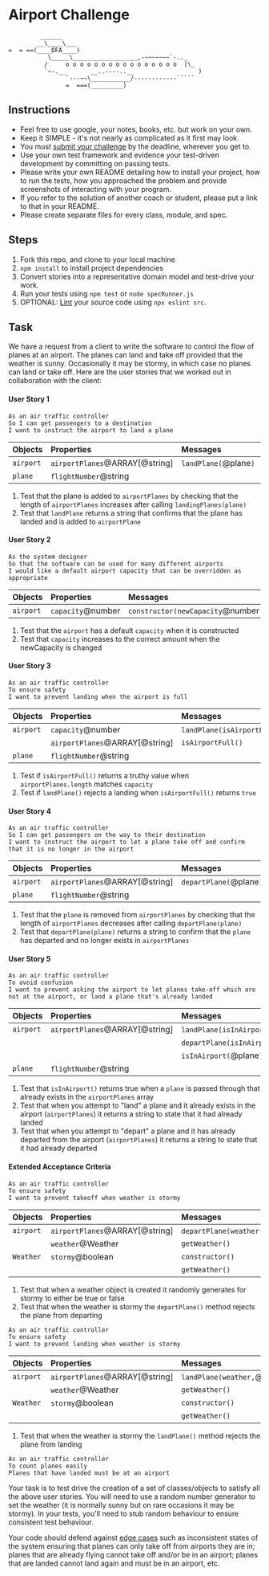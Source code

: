 Airport Challenge
=================

```
         ______
        __\____\___
=  = ==(____DFA____)
           \_____\__________________,-~~~~~~~`-.._
          /     o o o o o o o o o o o o o o o o  |\_
          `~-.__       __..----..__                  )
                `---~~\___________/------------`````
                =  ===(_________)

```

Instructions
---------

* Feel free to use google, your notes, books, etc. but work on your own.
* Keep it SIMPLE - it's not nearly as complicated as it first may look.
* You must [submit your challenge](https://airtable.com/shrUGm2T8TYCFAmjN) by the deadline, wherever you get to.
* Use your own test framework and evidence your test-driven development by committing on passing tests.
* Please write your own README detailing how to install your project, how to run the tests, how you approached the problem and provide screenshots of interacting with your program.
* If you refer to the solution of another coach or student, please put a link to that in your README.
* Please create separate files for every class, module, and spec.

Steps
-------

1. Fork this repo, and clone to your local machine
2. `npm install` to install project dependencies
3. Convert stories into a representative domain model and test-drive your work.
4. Run your tests using `npm test` or `node specRunner.js`
5. OPTIONAL: [Lint](https://eslint.org/docs/user-guide/getting-started) your source code using `npx eslint src`.

Task
-----

We have a request from a client to write the software to control the flow of planes at an airport. The planes can land and take off provided that the weather is sunny. Occasionally it may be stormy, in which case no planes can land or take off.  Here are the user stories that we worked out in collaboration with the client:

#### User Story 1
```
As an air traffic controller
So I can get passengers to a destination
I want to instruct the airport to land a plane
```
| Objects   | Properties                     | Messages              | Output  |
| :-------- | :----------------------------- | :-------------------- | :------ |
| `airport` | `airportPlanes`@ARRAY[@string] | `landPlane(`@plane`)` | @string |
| `plane`   | `flightNumber`@string          |                       |         |

1. Test that the plane is added  to `airportPlanes` by checking that the length of `airportPlanes` increases after calling `landingPlanes(plane)`
2. Test that `landPlane` returns a string that confirms that the plane has landed and is added to `airportPlane`
#### User Story 2
```
As the system designer
So that the software can be used for many different airports
I would like a default airport capacity that can be overridden as appropriate
```
| Objects   | Properties        | Messages                            | Output |
| :-------- | :---------------- | :---------------------------------- | :----- |
| `airport` | `capacity`@number | `constructor(newCapacity`@number`)` | @void  |

1. Test that the `airport` has a default `capacity` when it is constructed
2. Test that `capacity` increases to the correct amount when the newCapacity is changed

#### User Story 3
```
As an air traffic controller
To ensure safety
I want to prevent landing when the airport is full
```
| Objects   | Properties                     | Messages                              | Output   |
| :-------- | :----------------------------- | :------------------------------------ | :------- |
| `airport` | `capacity`@number              | `landPlane(isAirportFull(),`@plane`)` | @string  |
|           | `airportPlanes`@ARRAY[@string] | `isAirportFull()`                     | @boolean |
| `plane`   | `flightNumber`@string          |                                       |          |

1. Test if `isAirportFull()` returns a truthy value when `airportPlanes.length` matches `capacity`
2. Test if `landPlane()` rejects a landing when `isAirportFull()` returns `true`

#### User Story 4
```
As an air traffic controller
So I can get passengers on the way to their destination
I want to instruct the airport to let a plane take off and confirm that it is no longer in the airport
```
| Objects   | Properties                     | Messages                | Output  |
| :-------- | :----------------------------- | :---------------------- | :------ |
| `airport` | `airportPlanes`@ARRAY[@string] | `departPlane(`@plane`)` | @string |
| `plane`   | `flightNumber`@string          |                         |         |

1. Test that the `plane` is removed from `airportPlanes` by checking that the length of `airportPlanes` decreases after calling `departPlane(plane)`
2. Test that `departPlane(plane)` returns a string to confirm that the `plane` has departed and no longer exists in `airportPlanes`

#### User Story 5
```
As an air traffic controller
To avoid confusion
I want to prevent asking the airport to let planes take-off which are not at the airport, or land a plane that's already landed
```
| Objects   | Properties                     | Messages                            | Output   |
| :-------- | :----------------------------- | :---------------------------------- | :------- |
| `airport` | `airportPlanes`@ARRAY[@string] | `landPlane(isInAirport,`@plane`)`   | @string  |
|           |                                | `departPlane(isInAirport,`@plane`)` | @string  |
|           |                                | `isInAirport(`@plane`)`             | @boolean |
| `plane`   | `flightNumber`@string          |                                     |          |

1. Test that `isInAirport()` returns true when a `plane` is passed through that already exists in the `airportPlanes` array
2. Test that when you attempt to "land" a plane and it already exists in the airport (`airportPlanes`) it returns a string to state that it had already landed
3. Test that when you attempt to "depart" a plane and it has already departed from the airport (`airportPlanes`) it returns a string to state that it had already departed
#### Extended Acceptance Criteria
```
As an air traffic controller
To ensure safety
I want to prevent takeoff when weather is stormy
```
| Objects   | Properties                     | Messages                        | Output   |
| :-------- | :----------------------------- | :------------------------------ | :------- |
| `airport` | `airportPlanes`@ARRAY[@string] | `departPlane(weather,`@plane`)` | @string  |
|           | `weather`@Weather              | `getWeather()`                  | @boolean |
| `Weather` | `stormy`@boolean               | `constructor()`                 | @boolean |
|           |                                | `getWeather()`                  | @boolean |

1. Test that when a weather object is created it randomly generates for stormy to either be true or false
2. Test that when the weather is stormy the `departPlane()` method rejects the plane from departing
```
As an air traffic controller
To ensure safety
I want to prevent landing when weather is stormy
```
| Objects   | Properties                     | Messages                        | Output   |
| :-------- | :----------------------------- | :------------------------------ | :------- |
| `airport` | `airportPlanes`@ARRAY[@string] | `landPlane(weather,`@plane`)` | @string  |
|           | `weather`@Weather              | `getWeather()`                  | @boolean |
| `Weather` | `stormy`@boolean               | `constructor()`                 | @boolean |
|           |                                | `getWeather()`                  | @boolean |

1. Test that when the weather is stormy the `landPlane()` method rejects the plane from landing 
```
As an air traffic controller
To count planes easily
Planes that have landed must be at an airport
```


Your task is to test drive the creation of a set of classes/objects to satisfy all the above user stories. You will need to use a random number generator to set the weather (it is normally sunny but on rare occasions it may be stormy). In your tests, you'll need to stub random behaviour to ensure consistent test behaviour.

Your code should defend against [edge cases](http://programmers.stackexchange.com/questions/125587/what-are-the-difference-between-an-edge-case-a-corner-case-a-base-case-and-a-b) such as inconsistent states of the system ensuring that planes can only take off from airports they are in; planes that are already flying cannot take off and/or be in an airport; planes that are landed cannot land again and must be in an airport, etc.
